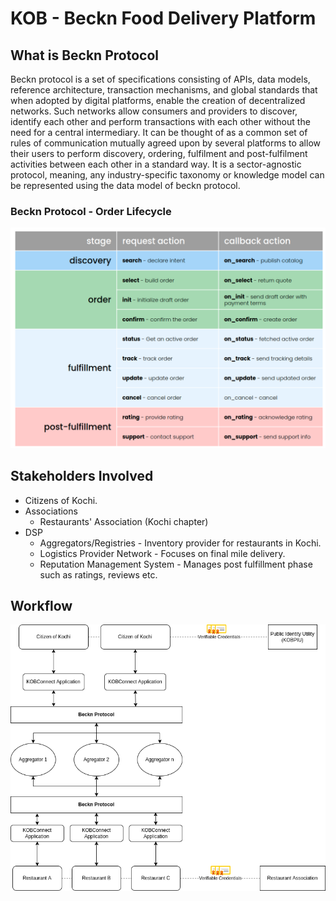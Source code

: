 # KOB - Beckn Food Delivery Platform

## What is Beckn Protocol

Beckn protocol is a set of specifications consisting of APIs, data models, reference architecture, transaction mechanisms, and global standards that when adopted by digital platforms, enable the creation of decentralized networks. Such networks allow consumers and providers to discover, identify each other and perform transactions with each other without the need for a central intermediary. It can be thought of as a common set of rules of communication mutually agreed upon by several platforms to allow their users to perform discovery, ordering, fulfilment and post-fulfilment activities between each other in a standard way. It is a sector-agnostic protocol, meaning, any industry-specific taxonomy or knowledge model can be represented using the data model of beckn protocol.

### Beckn Protocol - Order Lifecycle

![Order lifecycle](../img/beckn_order_lifecycle.png)

## Stakeholders Involved

- Citizens of Kochi.
- Associations
    - Restaurants' Association (Kochi chapter)
- DSP
    - Aggregators/Registries - Inventory provider for restaurants in Kochi.
    - Logistics Provider Network - Focuses on final mile delivery.
    - Reputation Management System - Manages post fulfillment phase such as ratings, reviews etc.

## Workflow

![workflow](../img/kob_beckn_workflow.drawio.png)